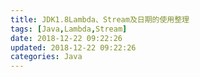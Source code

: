 ```yaml
---
title: JDK1.8Lambda、Stream及日期的使用整理
tags: [Java,Lambda,Stream]
date: 2018-12-22 09:22:26
updated: 2018-12-22 09:22:26
categories: Java
---
```


